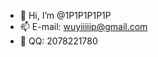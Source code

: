 - 👋 Hi, I’m @1P1P1P1P1P
- 📫 E-mail: wuyiiiiip@gmail.com  
- 🐧 QQ: 2078221780

<!---
WUYIIIIIP/WUYIIIIIP is a ✨ special ✨ repository because its `README.md` (this file) appears on your GitHub profile.
You can click the Preview link to take a look at your changes.
--->
